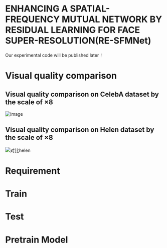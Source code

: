 # ENHANCING A SPATIAL-FREQUENCY MUTUAL NETWORK BY RESIDUAL LEARNING FOR FACE SUPER-RESOLUTION(RE-SFMNet)

Our experimental code will be published later！

# Visual quality comparison
## Visual quality comparison on CelebA dataset by the scale of ×8
![image](https://github.com/haohena/RE-SFMNet/assets/64673962/c67166ec-26be-44e4-9e6b-a1499d6e64f5)
## Visual quality comparison on Helen dataset by the scale of ×8
![对比helen](https://github.com/haohena/RE-SFMNet/assets/64673962/96c12d8f-d3a5-4306-a145-930e3062448b)
# Requirement
# Train
# Test
# Pretrain Model
